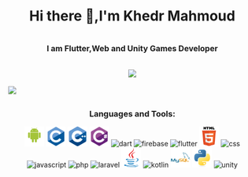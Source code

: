 
<h1 align="center"> Hi there 👋,I'm Khedr Mahmoud<h1>

<div   id="header" align="center">
  <h4 style="font-size:16px" >I am Flutter,Web and Unity Games Developer</h4>
  <img align="center" src="https://media.giphy.com/media/iOdhk1BSNJ7PsQRUN3/giphy.gif" width="200"/>
</div>

  <img  align="center" src="https://camo.githubusercontent.com/f0a9727d90e78af930bf98dad44808e0b9db90bc1a478298293fcaa573df5835/68747470733a2f2f6b6f6d617265762e636f6d2f67687076632f3f757365726e616d653d4f73616d612d47616d616c266c6162656c3d50726f66696c65253230766965777326636f6c6f723d306537356236267374796c653d666c6174" style="max-width: 100%;">
 <h3 align="center" dir="auto">Languages and Tools:</h3>
 <p align="center" dir="auto">
    <img
      src="https://raw.githubusercontent.com/devicons/devicon/master/icons/android/android-original-wordmark.svg"
      alt="android"
      width="40"
      height="40"
      style="max-width: 100%"
    />
   <img
      src="https://raw.githubusercontent.com/devicons/devicon/master/icons/c/c-original.svg"
      alt="c"
      width="40"
      height="40"
      style="max-width: 100%"
    />
    <img
     src="https://raw.githubusercontent.com/devicons/devicon/master/icons/cplusplus/cplusplus-original.svg"
      alt="cplusplus"
      width="40"
      height="40"
      style="max-width: 100%"
    />
    <img
       src="https://raw.githubusercontent.com/devicons/devicon/master/icons/csharp/csharp-original.svg"
      alt="csharp"
      width="40"
      height="40"
      style="max-width: 100%"
    />
    <img
       src="https://camo.githubusercontent.com/d54cb8a71c6e700018b4d1390e6178d544f5713b618cb11e3d9513640a82d0c9/68747470733a2f2f7777772e766563746f726c6f676f2e7a6f6e652f6c6f676f732f646172746c616e672f646172746c616e672d69636f6e2e737667"
      alt="dart"
      width="40"
      height="40"
      style="max-width: 100%"
    />
    <img
     src="https://camo.githubusercontent.com/dd4b2422ed3bfc9da88c43d18550375c66f9584327dff7ecc19315ce50b96f07/68747470733a2f2f7777772e766563746f726c6f676f2e7a6f6e652f6c6f676f732f66697265626173652f66697265626173652d69636f6e2e737667"
      alt="firebase"
      width="40"
      height="40"
      style="max-width: 100%"
    />
    <img     src="https://camo.githubusercontent.com/114aa59f6bfe1ff7ef3444fbb224078eb6a32c43f0ed03a6c0c3e6df67e049ec/68747470733a2f2f7777772e766563746f726c6f676f2e7a6f6e652f6c6f676f732f666c7574746572696f2f666c7574746572696f2d69636f6e2e737667"
      alt="flutter"
      width="40"
      height="40"
      style="max-width: 100%"
    />
    <img
      src="https://raw.githubusercontent.com/devicons/devicon/master/icons/html5/html5-original-wordmark.svg"
      alt="html5"
     width="40"
      height="40"
      style="max-width: 100%"
    />
    <img
      src="https://cdn.jsdelivr.net/gh/devicons/devicon/icons/css3/css3-original-wordmark.svg"
      alt="css"
     width="40"
      height="40"
      style="max-width: 100%"
    />
    <img
      src="https://cdn.jsdelivr.net/gh/devicons/devicon/icons/javascript/javascript-original.svg"
      alt="javascript"
     width="40"
      height="40"
      style="max-width: 100%"
    />
     <img
      src="https://cdn.jsdelivr.net/gh/devicons/devicon/icons/php/php-original.svg"
      alt="php"
     width="40"
      height="40"
      style="max-width: 100%"
    />
     <img
      src="https://cdn.jsdelivr.net/gh/devicons/devicon/icons/laravel/laravel-plain-wordmark.svg"
      alt="laravel"
     width="40"
      height="40"
      style="max-width: 100%"
    />
     <img
      src="https://raw.githubusercontent.com/devicons/devicon/master/icons/java/java-original.svg"
      alt="java"
     width="40"
      height="40"
      style="max-width: 100%"
    />
     <img
      src="https://camo.githubusercontent.com/76ae44a94388e048be2d8f5730d221c844f291162e6c5cdd632b1623a1b859f8/68747470733a2f2f7777772e766563746f726c6f676f2e7a6f6e652f6c6f676f732f6b6f746c696e6c616e672f6b6f746c696e6c616e672d69636f6e2e737667"
      alt="kotlin"
      width="40"
      height="40"
      style="max-width: 100%"
    />
     <img
      src="https://raw.githubusercontent.com/devicons/devicon/master/icons/mysql/mysql-original-wordmark.svg"
      alt="mysql"
     width="40"
      height="40"
      style="max-width: 100%"
    />
     <img
      src="https://raw.githubusercontent.com/devicons/devicon/master/icons/python/python-original.svg"
      alt="python"
      width="40"
      height="40"
      style="max-width: 100%"
    />
   <img
      src="https://camo.githubusercontent.com/f8f5c4f90fe3c43e5b7858360cf3a4eeffcaa0bdf7352c7c8c4b9c1489bb7f99/68747470733a2f2f7777772e766563746f726c6f676f2e7a6f6e652f6c6f676f732f756e69747933642f756e69747933642d69636f6e2e737667"
      alt="unity"
      width="40"
      height="40"
      style="max-width: 100%"
    />
   
  </p>
  
<!--
**khedrmahmoud/khedrmahmoud** is a ✨ _special_ ✨ repository because its `README.md` (this file) appears on your GitHub profile.

Here are some ideas to get you started:

- 🔭 I’m currently working on ...
- 🌱 I’m currently learning ...
- 👯 I’m looking to collaborate on ...
- 🤔 I’m looking for help with ...
- 💬 Ask me about ...
- 📫 How to reach me: ...
- 😄 Pronouns: ...
- ⚡ Fun fact: ...
-->
